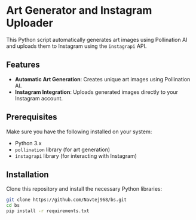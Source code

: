 # Art Generator and Instagram Uploader

This Python script automatically generates art images using Pollination AI and uploads them to Instagram using the `instagrapi` API.

## Features

- **Automatic Art Generation**: Creates unique art images using Pollination AI.
- **Instagram Integration**: Uploads generated images directly to your Instagram account.

## Prerequisites

Make sure you have the following installed on your system:

- Python 3.x
- `pollination` library (for art generation)
- `instagrapi` library (for interacting with Instagram)

## Installation

Clone this repository and install the necessary Python libraries:

```bash
git clone https://github.com/Navtej968/bs.git
cd bs
pip install -r requirements.txt
